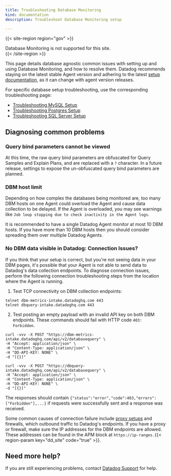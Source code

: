 ```yaml
---
title: Troubleshooting Database Monitoring
kind: documentation
description: Troubleshoot Database Monitoring setup

---
```

{{< site-region region="gov" >}}
<div class="alert alert-warning">Database Monitoring is not supported for this site.</div>
{{< /site-region >}}

This page details database agnostic common issues with setting up and using Database Monitoring, and how to resolve them. Datadog recommends staying on the latest stable Agent version and adhering to the latest [setup documentation][1], as it can change with agent version releases.

For specific database setup troubleshooting, use the corresponding troubleshooting page:

* [Troubleshooting MySQL Setup][2]
* [Troubleshooting Postgres Setup][3]
* [Troubleshooting SQL Server Setup][4]

## Diagnosing common problems
### Query bind parameters cannot be viewed

At this time, the raw query bind parameters are obfuscated for Query Samples and Explain Plans, and are replaced with a `?` character. In a future release, settings to expose the un-obfuscated query bind parameters are planned.


### DBM host limit

Depending on how complex the databases being monitored are, too many DBM hosts on one Agent could overload the Agent and cause data collection to be delayed. If the Agent is overloaded, you may see warnings like `Job loop stopping due to check inactivity in the Agent logs`.

It is recommended to have a single Datadog Agent monitor at most 10 DBM hosts. If you have more than 10 DBM hosts then you should consider spreading them over multiple Datadog Agents.


### No DBM data visible in Datadog: Connection Issues?

If you think that your setup is correct, but you're not seeing data in your DBM pages, it's possible that your Agent is not able to send data to Datadog's data collection endpoints. To diagnose connection issues, perform the following connection troubleshooting steps from the location where the Agent is running.

1. Test TCP connectivity on DBM collection endpoints:

```
telnet dbm-metrics-intake.datadoghq.com 443
telnet dbquery-intake.datadoghq.com 443
```

2. Test posting an empty payload with an invalid API key on both DBM endpoints. 
These commands should fail with HTTP code `403: Forbidden`. 

```
curl -vvv -X POST "https://dbm-metrics-intake.datadoghq.com/api/v2/databasequery" \
-H "Accept: application/json" \
-H "Content-Type: application/json" \
-H "DD-API-KEY: NONE" \
-d "[{}]"

curl -vvv -X POST "https://dbquery-intake.datadoghq.com/api/v2/databasequery" \
-H "Accept: application/json" \
-H "Content-Type: application/json" \
-H "DD-API-KEY: NONE" \
-d "[{}]"
```

The responses should contain `{"status":"error","code":403,"errors":["Forbidden"],...}` if requests were successfully sent and a response was received.

Some common causes of connection failure include [proxy setups][7] and firewalls, which outbound traffic to Datadog's endpoints. If you have a proxy or firewall, make sure the IP addresses for the DBM endpoints are allowed. These addresses can be found in the APM block at `https://ip-ranges.`{{< region-param key="dd_site" code="true" >}}.

## Need more help?

If you are still experiencing problems, contact [Datadog Support][5] for help.


[1]: /database_monitoring/#getting-started
[2]: /database_monitoring/setup_mysql/troubleshooting/
[3]: /database_monitoring/setup_postgres/troubleshooting/
[4]: /database_monitoring/setup_sql_server/troubleshooting/
[5]: /help/
[7]: /agent/proxy/?tab=linux
